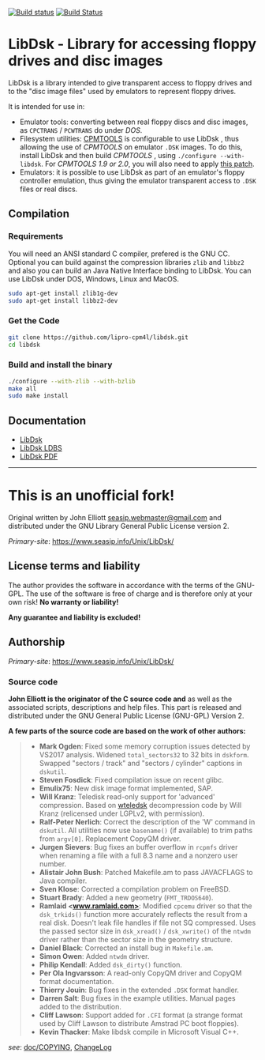 [![Build status](https://ci.appveyor.com/api/projects/status/3t956eiqehhbakkd/branch/cpm4l/libdsk-1.4.2?svg=true)](https://ci.appveyor.com/project/rexut/libdsk/branch/cpm4l/libdsk-1.4.2)
[![Build Status](https://travis-ci.org/lipro-cpm4l/libdsk.svg?branch=cpm4l%2Flibdsk-1.4.2)](https://travis-ci.org/lipro-cpm4l/libdsk)

LibDsk - Library for accessing floppy drives and disc images
============================================================

LibDsk is a library intended to give transparent access to floppy drives
and to the "disc image files" used by emulators to represent floppy drives.

It is intended for use in:

- Emulator tools: converting between real floppy discs and disc images,
  as `CPCTRANS` / `PCWTRANS` do under *DOS*.
- Filesystem utilities: [CPMTOOLS](http://www.moria.de/~michael/cpmtools/)
  is configurable to use LibDsk , thus allowing the use of *CPMTOOLS* on
  emulator `.DSK` images. To do this, install LibDsk and then build
  *CPMTOOLS* , using `./configure --with-libdsk`. For *CPMTOOLS 1.9 or 2.0*,
  you will also need to apply
  [this patch](http://www.seasip.info/Unix/LibDsk/cpmtools.patch).
- Emulators: it is possible to use LibDsk as part of an emulator's
  floppy controller emulation, thus giving the emulator transparent
  access to `.DSK` files or real discs.

## Compilation

### Requirements

You will need an ANSI standard C compiler, prefered is the GNU CC.  Optional
you can build against the compression libraries `zlib` and `libbz2` and also
you can build an Java Native Interface binding to LibDsk.  You can use LibDsk
under DOS, Windows, Linux and MacOS.

```bash
sudo apt-get install zlib1g-dev
sudo apt-get install libbz2-dev
```

### Get the Code

```bash
git clone https://github.com/lipro-cpm4l/libdsk.git
cd libdsk
```

### Build and install the binary

```bash
./configure --with-zlib --with-bzlib
make all
sudo make install
```

## Documentation

- [LibDsk](https://www.seasip.info/Unix/LibDsk/)
- [LibDsk LDBS](https://www.seasip.info/Unix/LibDsk/ldbs.html)
- [LibDsk PDF](https://raw.githubusercontent.com/lipro-cpm4l/libdsk/upstream/doc/libdsk.pdf)

---

This is an unofficial fork!
===========================

Original written by John Elliott <seasip.webmaster@gmail.com> and distributed
under the GNU Library General Public License version 2.

*Primary-site*: https://www.seasip.info/Unix/LibDsk/

## License terms and liability

The author provides the software in accordance with the terms of
the GNU-GPL. The use of the software is free of charge and is
therefore only at your own risk! **No warranty or liability!**

**Any guarantee and liability is excluded!**

## Authorship

*Primary-site*: https://www.seasip.info/Unix/LibDsk/

### Source code

**John Elliott is the originator of the C source code and**
as well as the associated scripts, descriptions and help files.
This part is released and distributed under the GNU General
Public License (GNU-GPL) Version 2.

**A few parts of the source code are based on the work of other
authors:**

> - **Mark Ogden**:
>   Fixed some memory corruption issues detected by VS2017 analysis.
>   Widened `total_sectors32` to 32 bits in `dskform`.  Swapped
>   "sectors / track" and "sectors / cylinder" captions in `dskutil`.
> - **Steven Fosdick**:
>   Fixed compilation issue on recent glibc.
> - **Emulix75**:
>   New disk image format implemented, SAP.
> - **Will Kranz**:
>   Teledisk read-only support for 'advanced' compression.  Based on
>   [wteledsk](https://web.archive.org/web/20130116072335/http://www.fpns.net/willy/wteledsk.htm)
>   decompression code by Will Kranz (relicensed under LGPLv2, with
>   permission).
> - **Ralf-Peter Nerlich**:
>   Correct the description of the 'W' command in `dskutil`.
>   All utilities now use `basename()` (if available) to trim paths
>   from `argv[0]`.  Replacement CopyQM driver.
> - **Jurgen Sievers**:
>   Bug fixes an buffer overflow in `rcpmfs` driver when renaming
>   a file with a full 8.3 name and a nonzero user number.
> - **Alistair John Bush**:
>   Patched Makefile.am to pass JAVACFLAGS to Java compiler.
> - **Sven Klose**:
>   Corrected a compilation problem on FreeBSD.
> - **Stuart Brady**:
>   Added a new geometry (`FMT_TRDOS640`).
> - **Ramlaid <www.ramlaid.com>**:
>   Modified `cpcemu` driver so that the `dsk_trkids()` function more
>   accurately reflects the result from a real disk.  Doesn't leak file
>   handles if file not SQ compressed.  Uses the passed sector size in
>   `dsk_xread()` / `dsk_xwrite()` of the `ntwdm` driver rather than the
>   sector size in the geometry structure.
> - **Daniel Black**:
>   Corrected an install bug in `Makefile.am`.
> - **Simon Owen**:
>   Added `ntwdm` driver.
> - **Philip Kendall**:
>   Added `dsk_dirty()` function.
> - **Per Ola Ingvarsson**:
>   A read-only CopyQM driver and CopyQM format documentation.
> - **Thierry Jouin**:
>   Bug fixes in the extended `.DSK` format handler.
> - **Darren Salt**:
>   Bug fixes in the example utilities.
>   Manual pages added to the distribution.
> - **Cliff Lawson**:
>   Support added for `.CFI` format (a strange format used by Cliff
>   Lawson to distribute Amstrad PC boot floppies).
> - **Kevin Thacker**:
>   Make libdsk compile in Microsoft Visual C++.

*see*:
[doc/COPYING](https://raw.githubusercontent.com/lipro-cpm4l/libdsk/upstream/doc/COPYING),
[ChangeLog](https://raw.githubusercontent.com/lipro-cpm4l/libdsk/upstream/ChangeLog)
